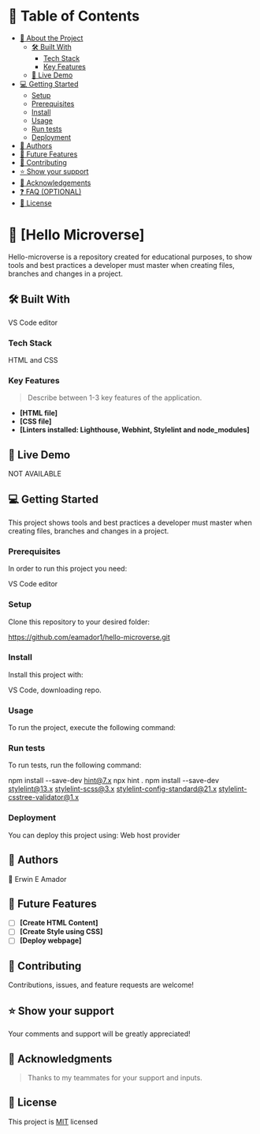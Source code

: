 # 📗 Table of Contents

- [📖 About the Project](#about-project)
  - [🛠 Built With](#built-with)
    - [Tech Stack](#tech-stack)
    - [Key Features](#key-features)
  - [🚀 Live Demo](#live-demo)
- [💻 Getting Started](#getting-started)
  - [Setup](#setup)
  - [Prerequisites](#prerequisites)
  - [Install](#install)
  - [Usage](#usage)
  - [Run tests](#run-tests)
  - [Deployment](#triangular_flag_on_post-deployment)
- [👥 Authors](#authors)
- [🔭 Future Features](#future-features)
- [🤝 Contributing](#contributing)
- [⭐️ Show your support](#support)
- [🙏 Acknowledgements](#acknowledgements)
- [❓ FAQ (OPTIONAL)](#faq)
- [📝 License](#license)


# 📖 [Hello Microverse] <a name="about-project"></a>

Hello-microverse is a repository created for educational purposes, to show tools and best practices a developer must master when creating files, branches and changes in a project.

## 🛠 Built With <a name="built-with"></a>

VS Code editor

### Tech Stack <a name="tech-stack"></a>

HTML and CSS

### Key Features <a name="key-features"></a>

> Describe between 1-3 key features of the application.

- **[HTML file]**
- **[CSS file]**
- **[Linters installed: Lighthouse, Webhint, Stylelint and node_modules]**


## 🚀 Live Demo <a name="live-demo"></a>

NOT AVAILABLE

## 💻 Getting Started <a name="getting-started"></a>

This project shows tools and best practices a developer must master when creating files, branches and changes in a project.

### Prerequisites

In order to run this project you need:

VS Code editor

### Setup

Clone this repository to your desired folder:

https://github.com/eamador1/hello-microverse.git

### Install

Install this project with:

VS Code, downloading repo.

### Usage

To run the project, execute the following command:



### Run tests

To run tests, run the following command:

npm install --save-dev hint@7.x
npx hint .
npm install --save-dev stylelint@13.x stylelint-scss@3.x stylelint-config-standard@21.x stylelint-csstree-validator@1.x

### Deployment

You can deploy this project using: Web host provider


## 👥 Authors <a name="authors"></a>

👤 Erwin E Amador

## 🔭 Future Features <a name="future-features"></a>

- [ ] **[Create HTML Content]**
- [ ] **[Create Style using CSS]**
- [ ] **[Deploy webpage]**

## 🤝 Contributing <a name="contributing"></a>

Contributions, issues, and feature requests are welcome!

## ⭐️ Show your support <a name="support"></a>

Your comments and support will be greatly appreciated!

## 🙏 Acknowledgments <a name="acknowledgements"></a>

> Thanks to my teammates for your support and inputs.

## 📝 License <a name="license"></a>

This project is [MIT](./LICENSE) licensed